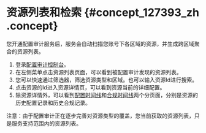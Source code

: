 # 资源列表和检索 {#concept_127393_zh .concept}

您开通配置审计服务后，服务会自动扫描您账号下各区域的资源，并生成跨区域聚合的资源列表。

1.  登录[配置审计控制台](https://config.console.aliyun.com/overview)。
2.  在左侧菜单点击资源列表页面，可以看到被配置审计发现的资源列表。
3.  您可以快速通过筛选器，筛选资源类型和区域。也可以输入资源Id进行搜索。
4.  点击资源的Id进入资源详情页，可以看到资源当前的详细配置。
5.  除资源详情外，可以看到[配置时间线](https://help.aliyun.com/product/127402.html)和[合规时间线](https://help.aliyun.com/product/127407.html)两个分页面，分别是资源的历史配置记录和历史合规记录。

注意：由于配置审计正在逐步完善对资源类型的覆盖，您当前获取的资源列表，只是服务支持范围内的资源列表。

